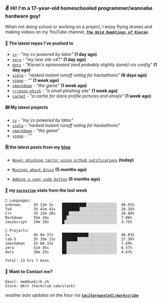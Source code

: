 ### ✌️ Hi! I'm a 17-year-old homeschooled programmer/wannabe hardware guy!

When not doing school or working on a project, I enjoy flying drones and making videos on my YouTube channel, [**_`The Wild Ramblings of Kieran`_**](https://youtube.com/@kieran.rambles).

#### 👷 The latest repos I've pushed to

- [`cv`](https://github.com/taciturnaxolotl/cv) - _"my cv powered by latex"_ **(1 day ago)**
- [`zera`](https://github.com/taciturnaxolotl/zera) - _"my new site v4?"_ **(1 day ago)**
- [`dots`](https://github.com/taciturnaxolotl/dots) - _"Kieran's opinionated (and probably slightly dumb) nix config"_ **(1 day ago)**
- [`viola`](https://github.com/taciturnaxolotl/viola) - _"ranked instant runoff voting for hackathons"_ **(6 days ago)**
- [`yippe`](https://github.com/taciturnaxolotl/yippe) - _""_ **(1 week ago)**
- [`smackdown`](https://github.com/taciturnaxolotl/smackdown) - _"the game"_ **(1 week ago)**
- [`crimson-phish`](https://github.com/taciturnaxolotl/crimson-phish) - _"a small phishing site"_ **(1 week ago)**
- [`cachet`](https://github.com/taciturnaxolotl/cachet) - _"a cache for slack profile pictures and emojis"_ **(1 week ago)**

#### ⌨️ My latest projects

- [`cv`](https://github.com/taciturnaxolotl/cv) - _"my cv powered by latex"_
- [`viola`](https://github.com/taciturnaxolotl/viola) - _"ranked instant runoff voting for hackathons"_
- [`smackdown`](https://github.com/taciturnaxolotl/smackdown) - _"the game"_
- [`yippe`](https://github.com/taciturnaxolotl/yippe) - _""_

#### 🗒️ the latest posts from my [blog](https://dunkirk.sh)

- [`Novel phishing tactic using github notifications`](https://dunkirk.sh/blog/github-phishing/) **(today)**

- [`Musings about Atuin`](https://dunkirk.sh/blog/atuin/) **(5 months ago)**

- [`Adding a copy code button`](https://dunkirk.sh/blog/adding-a-copy-button/) **(6 months ago)**



#### 📡 my [_`hackatime`_](https://waka.hackclub.com) stats from the last week

```text
💾 Languages:
unknown      5h 22m 3s    ███████████░░░░░░░░░░░░░░  40.91%
TeX          3h 41m 41s   ████████░░░░░░░░░░░░░░░░░  28.16%
C++          1h 25m 20s   ███░░░░░░░░░░░░░░░░░░░░░░  10.84%
Markdown     55m 34s      ██░░░░░░░░░░░░░░░░░░░░░░░  7.06%
JavaScript   29m 29s      █░░░░░░░░░░░░░░░░░░░░░░░░  3.75%

💼 Projects:
cv           6h 8m 37s    ████████████░░░░░░░░░░░░░  46.83%
lab-5        3h 35m 23s   ███████░░░░░░░░░░░░░░░░░░  27.36%
smackdown    1h 0m 33s    ██░░░░░░░░░░░░░░░░░░░░░░░  7.69%
zera         51m 45s      ██░░░░░░░░░░░░░░░░░░░░░░░  6.57%
dots         36m 25s      ██░░░░░░░░░░░░░░░░░░░░░░░  4.63%

Total: 13 hrs 7 mins
```

#### 📮 Want to Contact me?

```text
Email: me@dunkirk.sh
Slack: @krn (hackclub.com/slack)
```

_readme auto updates on the hour via [**`taciturnaxolotl/markscribe`**](https://github.com/taciturnaxolotl/markscribe)_
